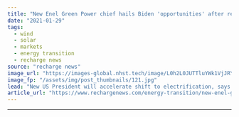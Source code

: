 ```yaml
---
title: "New Enel Green Power chief hails Biden 'opportunities' after record 2020 build despite Covid"
date: "2021-01-29"
tags: 
  - wind
  - solar
  - markets
  - energy transition
  - recharge news
source: "recharge news"
image_url: "https://images-global.nhst.tech/image/L0h2L0JUTTluYWk1VjJRY0lnbExYbkxac1UwZHFRNzlqQVlLR09MTGQvbz0=/nhst/binary/70b38d4cd632621fdce756ad86ccba44"
image_fp: "/assets/img/post_thumbnails/121.jpg"
lead: "New US President will accelerate shift to electrification, says Salvatore Bernabei as global renewables giant installs best-ever 3.1GW in face of pandemic"
article_url: "https://www.rechargenews.com/energy-transition/new-enel-green-power-chief-hails-biden-opportunities-after-record-2020-build-despite-covid/2-1-954085"
---
```


---
